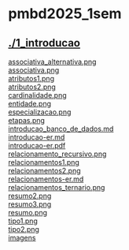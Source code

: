 # pmbd2025_1sem <br>
## [./1_introducao](https://github.com/IgorAvilaPereira/pmbd2025_1sem/tree/main/./1_introducao) <br>
[associativa_alternativa.png](https://github.com/IgorAvilaPereira/pmbd2025_1sem/blob/main/./1_introducao/associativa_alternativa.png) <br>
[associativa.png](https://github.com/IgorAvilaPereira/pmbd2025_1sem/blob/main/./1_introducao/associativa.png) <br>
[atributos1.png](https://github.com/IgorAvilaPereira/pmbd2025_1sem/blob/main/./1_introducao/atributos1.png) <br>
[atributos2.png](https://github.com/IgorAvilaPereira/pmbd2025_1sem/blob/main/./1_introducao/atributos2.png) <br>
[cardinalidade.png](https://github.com/IgorAvilaPereira/pmbd2025_1sem/blob/main/./1_introducao/cardinalidade.png) <br>
[entidade.png](https://github.com/IgorAvilaPereira/pmbd2025_1sem/blob/main/./1_introducao/entidade.png) <br>
[especializacao.png](https://github.com/IgorAvilaPereira/pmbd2025_1sem/blob/main/./1_introducao/especializacao.png) <br>
[etapas.png](https://github.com/IgorAvilaPereira/pmbd2025_1sem/blob/main/./1_introducao/etapas.png) <br>
[introducao_banco_de_dados.md](https://github.com/IgorAvilaPereira/pmbd2025_1sem/blob/main/./1_introducao/introducao_banco_de_dados.md) <br>
[introducao-er.md](https://github.com/IgorAvilaPereira/pmbd2025_1sem/blob/main/./1_introducao/introducao-er.md) <br>
[introducao-er.pdf](https://github.com/IgorAvilaPereira/pmbd2025_1sem/blob/main/./1_introducao/introducao-er.pdf) <br>
[relacionamento_recursivo.png](https://github.com/IgorAvilaPereira/pmbd2025_1sem/blob/main/./1_introducao/relacionamento_recursivo.png) <br>
[relacionamentos1.png](https://github.com/IgorAvilaPereira/pmbd2025_1sem/blob/main/./1_introducao/relacionamentos1.png) <br>
[relacionamentos2.png](https://github.com/IgorAvilaPereira/pmbd2025_1sem/blob/main/./1_introducao/relacionamentos2.png) <br>
[relacionamentos-er.md](https://github.com/IgorAvilaPereira/pmbd2025_1sem/blob/main/./1_introducao/relacionamentos-er.md) <br>
[relacionamentos_ternario.png](https://github.com/IgorAvilaPereira/pmbd2025_1sem/blob/main/./1_introducao/relacionamentos_ternario.png) <br>
[resumo2.png](https://github.com/IgorAvilaPereira/pmbd2025_1sem/blob/main/./1_introducao/resumo2.png) <br>
[resumo3.png](https://github.com/IgorAvilaPereira/pmbd2025_1sem/blob/main/./1_introducao/resumo3.png) <br>
[resumo.png](https://github.com/IgorAvilaPereira/pmbd2025_1sem/blob/main/./1_introducao/resumo.png) <br>
[tipo1.png](https://github.com/IgorAvilaPereira/pmbd2025_1sem/blob/main/./1_introducao/tipo1.png) <br>
[tipo2.png](https://github.com/IgorAvilaPereira/pmbd2025_1sem/blob/main/./1_introducao/tipo2.png) <br>
[imagens](https://github.com/IgorAvilaPereira/pmbd2025_1sem/blob/main/./1_introducao/imagens) <br>
